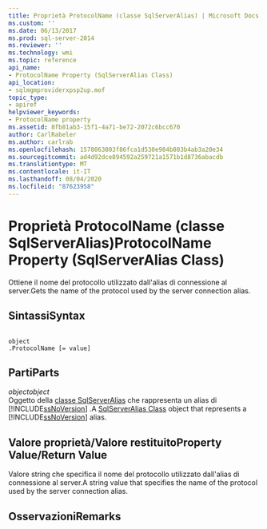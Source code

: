 ```yaml
---
title: Proprietà ProtocolName (classe SqlServerAlias) | Microsoft Docs
ms.custom: ''
ms.date: 06/13/2017
ms.prod: sql-server-2014
ms.reviewer: ''
ms.technology: wmi
ms.topic: reference
api_name:
- ProtocolName Property (SqlServerAlias Class)
api_location:
- sqlmgmproviderxpsp2up.mof
topic_type:
- apiref
helpviewer_keywords:
- ProtocolName property
ms.assetid: 8fb81ab3-15f1-4a71-be72-2072c6bcc670
author: CarlRabeler
ms.author: carlrab
ms.openlocfilehash: 1578063803f86fca1d530e984b803b4ab3a20e34
ms.sourcegitcommit: ad4d92dce894592a259721a1571b1d8736abacdb
ms.translationtype: MT
ms.contentlocale: it-IT
ms.lasthandoff: 08/04/2020
ms.locfileid: "87623958"
---
```

# <a name="protocolname-property-sqlserveralias-class"></a><span data-ttu-id="fb7c6-102">Proprietà ProtocolName (classe SqlServerAlias)</span><span class="sxs-lookup"><span data-stu-id="fb7c6-102">ProtocolName Property (SqlServerAlias Class)</span></span>
  <span data-ttu-id="fb7c6-103">Ottiene il nome del protocollo utilizzato dall'alias di connessione al server.</span><span class="sxs-lookup"><span data-stu-id="fb7c6-103">Gets the name of the protocol used by the server connection alias.</span></span>  
  
## <a name="syntax"></a><span data-ttu-id="fb7c6-104">Sintassi</span><span class="sxs-lookup"><span data-stu-id="fb7c6-104">Syntax</span></span>  
  
```  
  
object  
.ProtocolName [= value]  
```  
  
## <a name="parts"></a><span data-ttu-id="fb7c6-105">Parti</span><span class="sxs-lookup"><span data-stu-id="fb7c6-105">Parts</span></span>  
 <span data-ttu-id="fb7c6-106">*object*</span><span class="sxs-lookup"><span data-stu-id="fb7c6-106">*object*</span></span>  
 <span data-ttu-id="fb7c6-107">Oggetto della [classe SqlServerAlias](sqlserveralias-class.md) che rappresenta un alias di [!INCLUDE[ssNoVersion](../../../includes/ssnoversion-md.md)] .</span><span class="sxs-lookup"><span data-stu-id="fb7c6-107">A [SqlServerAlias Class](sqlserveralias-class.md) object that represents a [!INCLUDE[ssNoVersion](../../../includes/ssnoversion-md.md)] alias.</span></span>  
  
## <a name="property-valuereturn-value"></a><span data-ttu-id="fb7c6-108">Valore proprietà/Valore restituito</span><span class="sxs-lookup"><span data-stu-id="fb7c6-108">Property Value/Return Value</span></span>  
 <span data-ttu-id="fb7c6-109">Valore string che specifica il nome del protocollo utilizzato dall'alias di connessione al server.</span><span class="sxs-lookup"><span data-stu-id="fb7c6-109">A string value that specifies the name of the protocol used by the server connection alias.</span></span>  
  
## <a name="remarks"></a><span data-ttu-id="fb7c6-110">Osservazioni</span><span class="sxs-lookup"><span data-stu-id="fb7c6-110">Remarks</span></span>  
  
